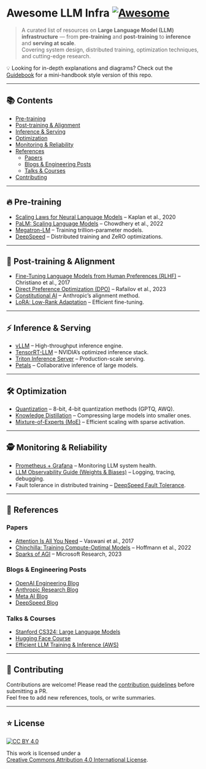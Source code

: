 # Awesome LLM Infra [![Awesome](https://awesome.re/badge.svg)](https://awesome.re)

> A curated list of resources on **Large Language Model (LLM) infrastructure** — from **pre-training** and **post-training** to **inference** and **serving at scale**.  
> Covering system design, distributed training, optimization techniques, and cutting-edge research.

💡 Looking for in-depth explanations and diagrams? Check out the [Guidebook](guidebook/README.md) for a mini-handbook style version of this repo.

---

## 📚 Contents

- [Pre-training](#-pre-training)
- [Post-training & Alignment](#-post-training--alignment)
- [Inference & Serving](#-inference--serving)
- [Optimization](#-optimization)
- [Monitoring & Reliability](#-monitoring--reliability)
- [References](#-references)
  - [Papers](#papers)
  - [Blogs & Engineering Posts](#blogs--engineering-posts)
  - [Talks & Courses](#talks--courses)
- [Contributing](#-contributing)

---

## 🔥 Pre-training
- [Scaling Laws for Neural Language Models](https://arxiv.org/abs/2001.08361) – Kaplan et al., 2020  
- [PaLM: Scaling Language Models](https://arxiv.org/abs/2204.02311) – Chowdhery et al., 2022  
- [Megatron-LM](https://github.com/NVIDIA/Megatron-LM) – Training trillion-parameter models.  
- [DeepSpeed](https://github.com/microsoft/DeepSpeed) – Distributed training and ZeRO optimizations.  

---

## 🎯 Post-training & Alignment
- [Fine-Tuning Language Models from Human Preferences (RLHF)](https://arxiv.org/abs/1706.03741) – Christiano et al., 2017  
- [Direct Preference Optimization (DPO)](https://arxiv.org/abs/2305.18290) – Rafailov et al., 2023  
- [Constitutional AI](https://arxiv.org/abs/2212.08073) – Anthropic’s alignment method.  
- [LoRA: Low-Rank Adaptation](https://arxiv.org/abs/2106.09685) – Efficient fine-tuning.  

---

## ⚡ Inference & Serving
- [vLLM](https://github.com/vllm-project/vllm) – High-throughput inference engine.  
- [TensorRT-LLM](https://github.com/NVIDIA/TensorRT-LLM) – NVIDIA’s optimized inference stack.  
- [Triton Inference Server](https://github.com/triton-inference-server/server) – Production-scale serving.  
- [Petals](https://github.com/bigscience-workshop/petals) – Collaborative inference of large models.  

---

## 🛠 Optimization
- [Quantization](https://arxiv.org/abs/2210.17323) – 8-bit, 4-bit quantization methods (GPTQ, AWQ).  
- [Knowledge Distillation](https://arxiv.org/abs/1503.02531) – Compressing large models into smaller ones.  
- [Mixture-of-Experts (MoE)](https://arxiv.org/abs/1701.06538) – Efficient scaling with sparse activation.  

---

## 🕵️ Monitoring & Reliability
- [Prometheus + Grafana](https://prometheus.io/) – Monitoring LLM system health.  
- [LLM Observability Guide (Weights & Biases)](https://wandb.ai/site/articles/observability-for-llms) – Logging, tracing, debugging.  
- Fault tolerance in distributed training – [DeepSpeed Fault Tolerance](https://deepspeed.readthedocs.io/en/latest/fault_tolerance.html).  

---

## 📖 References

### Papers
- [Attention Is All You Need](https://arxiv.org/abs/1706.03762) – Vaswani et al., 2017  
- [Chinchilla: Training Compute-Optimal Models](https://arxiv.org/abs/2203.15556) – Hoffmann et al., 2022  
- [Sparks of AGI](https://arxiv.org/abs/2303.12712) – Microsoft Research, 2023  

### Blogs & Engineering Posts
- [OpenAI Engineering Blog](https://openai.com/research)  
- [Anthropic Research Blog](https://www.anthropic.com/index/research)  
- [Meta AI Blog](https://ai.meta.com/research/publications/)  
- [DeepSpeed Blog](https://www.deepspeed.ai/)  

### Talks & Courses
- [Stanford CS324: Large Language Models](https://web.stanford.edu/class/cs324/)  
- [Hugging Face Course](https://huggingface.co/course/chapter1)  
- [Efficient LLM Training & Inference (AWS)](https://www.youtube.com/watch?v=l2Wc2kFGYfU)  

---

## 🤝 Contributing
Contributions are welcome! Please read the [contribution guidelines](CONTRIBUTING.md) before submitting a PR.  
Feel free to add new references, tools, or write summaries.

---

## ⭐ License
[![CC BY 4.0][cc-by-shield]][cc-by]

This work is licensed under a  
[Creative Commons Attribution 4.0 International License][cc-by].

[cc-by]: http://creativecommons.org/licenses/by/4.0/  
[cc-by-shield]: https://img.shields.io/badge/License-CC%20BY%204.0-lightgrey.svg